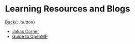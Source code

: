 # Learning Resources and Blogs

[Back](../../index.md#simd){: .button}

- [Jakas Corner](http://jakascorner.com)
- [Guide to OpenMP](https://bisqwit.iki.fi/story/howto/openmp/#Abstract)

